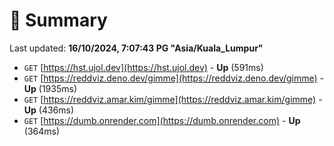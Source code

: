 # 📖 Summary
Last updated: **16/10/2024, 7:07:43 PG "Asia/Kuala_Lumpur"**

- `GET` [https://hst.ujol.dev](https://hst.ujol.dev) - **Up** (591ms)
- `GET` [https://reddviz.deno.dev/gimme](https://reddviz.deno.dev/gimme) - **Up** (1935ms)
- `GET` [https://reddviz.amar.kim/gimme](https://reddviz.amar.kim/gimme) - **Up** (436ms)
- `GET` [https://dumb.onrender.com](https://dumb.onrender.com) - **Up** (364ms)
